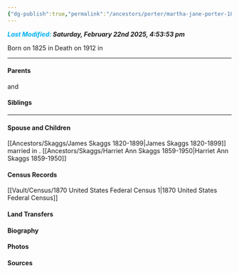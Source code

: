 ```yaml
---
{"dg-publish":true,"permalink":"/ancestors/porter/martha-jane-porter-1825-1912/","tags":["Martha-Jane-Porter"]}
---
```


***<font color="#00b0f0">Last Modified:</font> Saturday, February 22nd 2025, 4:53:53 pm***

Born on  1825 in <!-- link to place -->
Death on 1912 in <!-- link to place -->

---
#### Parents

<!-- Link to father --> and <!-- Link to mother-->
#### Siblings
<!-- Link to sibling -->

---
#### Spouse and Children
[[Ancestors/Skaggs/James Skaggs 1820-1899\|James Skaggs 1820-1899]]  married <!-- link to date --> in <!-- link to place -->.
[[Ancestors/Skaggs/Harriet Ann Skaggs 1859-1950\|Harriet Ann Skaggs 1859-1950]] 

#### Census Records
[[Vault/Census/1870 United States Federal Census 1\|1870 United States Federal Census]]
#### Land Transfers

#### Biography

#### Photos

#### Sources

